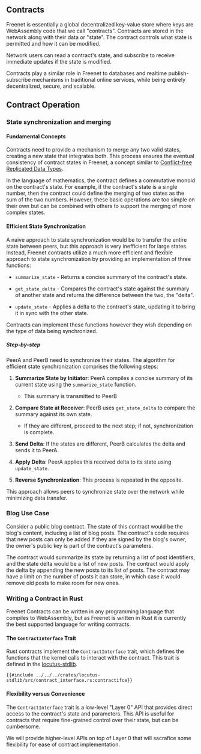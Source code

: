 ## Contracts

Freenet is essentially a global decentralized key-value store where keys are
WebAssembly code that we call "contracts". Contracts are stored in the network
along with their data or "state". The contract controls what state is permitted
and how it can be modified.

Network users can read a contract's state, and subscribe to receive immediate
updates if the state is modified.

Contracts play a similar role in Freenet to databases and realtime
publish-subscribe mechanisms in traditional online services, while being
entirely decentralized, secure, and scalable.

<!-- toc -->

## Contract Operation

### State synchronization and merging

#### Fundamental Concepts

Contracts need to provide a mechanism to merge any two valid states, creating a
new state that integrates both. This process ensures the eventual consistency of
contract states in Freenet, a concept similar to [Conflict-free Replicated Data
Types](https://en.wikipedia.org/wiki/Conflict-free_replicated_data_type).

In the language of mathematics, the contract defines a commutative monoid on the
contract's state. For example, if the contract's state is a single number, then
the contract could define the merging of two states as the sum of the two
numbers. However, these basic operations are too simple on their own but can be
combined with others to support the merging of more complex states.

#### Efficient State Synchronization

A naive approach to state synchronization would be to transfer the entire state
between peers, but this approach is very inefficient for large states. Instead,
Freenet contracts utilize a much more efficient and flexible approach to state
synchronization by providing an implementation of three functions:

* `summarize_state` - Returns a concise summary of the contract's
  state.
* `get_state_delta` - Compares the contract's state against the summary of
  another state and returns the difference between the two, the "delta".

* `update_state` - Applies a delta to the contract's state, updating it to
  bring it in sync with the other state.

Contracts can implement these functions however they wish depending on the
type of data being synchronized.

##### Step-by-step

PeerA and PeerB need to synchronize their states. The algorithm for efficient
   state synchronization comprises the following steps:

1. **Summarize State by Initiator**: PeerA compiles a concise summary of its
   current state using the `summarize_state` function.
   * This summary is transmitted to PeerB

2. **Compare State at Receiver**: PeerB uses `get_state_delta` to compare the
   summary against its own state.
   * If they are different, proceed to the next step; if not, synchronization is
     complete.

3. **Send Delta**: If the states are different, PeerB calculates the delta and
   sends it to PeerA.

4. **Apply Delta**: PeerA applies this received delta to its state using
   `update_state`.

5. **Reverse Synchronization**: This process is repeated in the opposite.

This approach allows peers to synchronize state over the network while minimizing
data transfer.

### Blog Use Case

Consider a public blog contract. The state of this contract would be the blog's
content, including a list of blog posts. The contract's code requires that new
posts can only be added if they are signed by the blog's owner, the owner's
public key is part of the contract's parameters.

The contract would summarize its state by returning a list of post identifiers,
and the state delta would be a list of new posts. The contract would apply the
delta by appending the new posts to its list of posts. The contract may have
a limit on the number of posts it can store, in which case it would remove old
posts to make room for new ones.

### Writing a Contract in Rust

Freenet Contracts can be written in any programming language that compiles to
WebAssembly, but as Freenet is written in Rust it is currently the best supported
language for writing contracts.

#### The `ContractInterface` Trait

Rust contracts implement the `ContractInterface` trait, which defines the
functions that the kernel calls to interact with the contract. This trait is
defined in the
[locutus-stdlib](https://github.com/freenet/locutus/blob/main/crates/locutus-stdlib/src/contract_interface.rs#L424).

```rust,no_run,noplayground
{{#include ../../../crates/locutus-stdlib/src/contract_interface.rs:contractifce}}
```

#### Flexibility versus Convenience

The `ContractInterface` trait is a low-level "Layer 0" API that provides direct
access to the contract's state and parameters. This API is useful for contracts
that require fine-grained control over their state, but can be cumbersome.

We will provide higher-level APIs on top of Layer 0 that will sacrafice
some flexibility for ease of contract implementation.